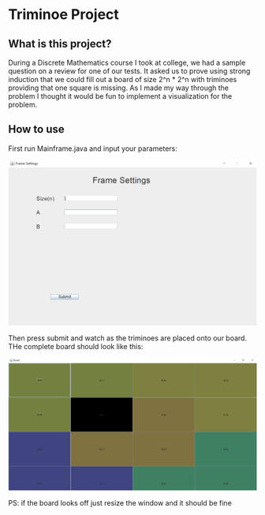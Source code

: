 # Triminoe Project 

## What is this project?

During a Discrete Mathematics course I took at college, we had a sample question on a review for one of our tests. It asked us to prove using strong induction that we could fill out a board of size 2^n * 2^n with triminoes providing that one square is missing. As I made my way through the problem I thought it would be fun to implement a visualization for the problem.

## How to use

First run Mainframe.java and input your parameters:

![form](.\triminoeForm.png)

Then press submit and watch as the triminoes are placed onto our board. THe complete board should look like this:

![completeBoard](.\completeBoard.png)

PS: if the board looks off just resize the window and it should be fine 


